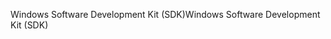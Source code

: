 <span data-ttu-id="5327c-101">Windows Software Development Kit (SDK)</span><span class="sxs-lookup"><span data-stu-id="5327c-101">Windows Software Development Kit (SDK)</span></span>